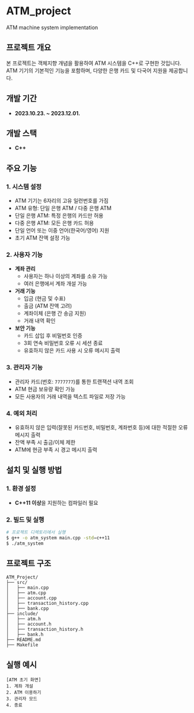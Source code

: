 # ATM_project
ATM machine system implementation

## 프로젝트 개요
본 프로젝트는 객체지향 개념을 활용하여 ATM 시스템을 C++로 구현한 것입니다. ATM 기기의 기본적인 기능을 포함하며, 다양한 은행 카드 및 다국어 지원을 제공합니다.

## 개발 기간
- **2023.10.23. ~ 2023.12.01.**

## 개발 스택
- **C++**

## 주요 기능
### 1. 시스템 설정
- ATM 기기는 6자리의 고유 일련번호를 가짐
- ATM 유형: 단일 은행 ATM / 다중 은행 ATM
- 단일 은행 ATM: 특정 은행의 카드만 허용
- 다중 은행 ATM: 모든 은행 카드 허용
- 단일 언어 또는 이중 언어(한국어/영어) 지원
- 초기 ATM 잔액 설정 가능

### 2. 사용자 기능
- **계좌 관리**
  - 사용자는 하나 이상의 계좌를 소유 가능
  - 여러 은행에서 계좌 개설 가능
- **거래 기능**
  - 입금 (현금 및 수표)
  - 출금 (ATM 잔액 고려)
  - 계좌이체 (은행 간 송금 지원)
  - 거래 내역 확인
- **보안 기능**
  - 카드 삽입 후 비밀번호 인증
  - 3회 연속 비밀번호 오류 시 세션 종료
  - 유효하지 않은 카드 사용 시 오류 메시지 출력

### 3. 관리자 기능
- 관리자 카드(번호: `7777777`)를 통한 트랜잭션 내역 조회
- ATM 현금 보유량 확인 가능
- 모든 사용자의 거래 내역을 텍스트 파일로 저장 가능

### 4. 예외 처리
- 유효하지 않은 입력(잘못된 카드번호, 비밀번호, 계좌번호 등)에 대한 적절한 오류 메시지 출력
- 잔액 부족 시 출금/이체 제한
- ATM에 현금 부족 시 경고 메시지 출력

## 설치 및 실행 방법
### 1. 환경 설정
- **C++11 이상**을 지원하는 컴파일러 필요

### 2. 빌드 및 실행
```sh
# 프로젝트 디렉토리에서 실행
$ g++ -o atm_system main.cpp -std=c++11
$ ./atm_system
```

## 프로젝트 구조
```
ATM_Project/
├── src/
│   ├── main.cpp
│   ├── atm.cpp
│   ├── account.cpp
│   ├── transaction_history.cpp
│   ├── bank.cpp
├── include/
│   ├── atm.h
│   ├── account.h
│   ├── transaction_history.h
│   ├── bank.h
├── README.md
├── Makefile
```

## 실행 예시
```
[ATM 초기 화면]
1. 계좌 개설
2. ATM 이용하기
3. 관리자 모드
4. 종료
```
